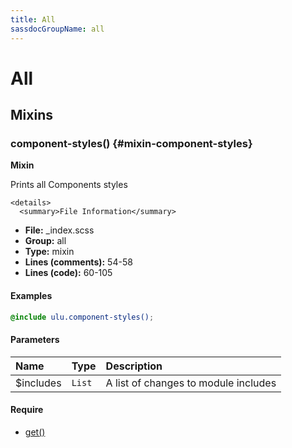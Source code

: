 ```yaml
---
title: All
sassdocGroupName: all
---
```



# All





## Mixins




<div class="sassdoc-item-header">

###  component-styles() {#mixin-component-styles}

  <div class="sassdoc-item-header__labels">
    <span class="tag tag--primary"><strong>Mixin</strong></span>
  </div>

</div>

  

Prints all Components styles
    
    

    <details>
      <summary>File Information</summary>
- **File:** _index.scss
- **Group:** all
- **Type:** mixin
- **Lines (comments):** 54-58
- **Lines (code):** 60-105
    </details>
    

#### Examples

      


``` scss
@include ulu.component-styles();
```
  

      

#### Parameters


|Name|Type|Description|
|:--|:--|:--|
|$includes|`List`|A list of changes to module includes|

    

#### Require

- [get()](/sass/components/adaptive-spacing/#function-get)
  
  
  